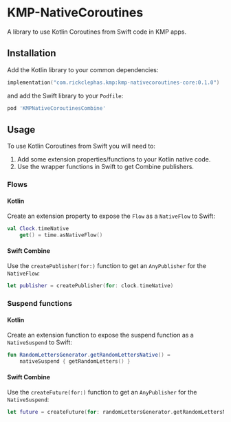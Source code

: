 # KMP-NativeCoroutines

A library to use Kotlin Coroutines from Swift code in KMP apps.

## Installation

Add the Kotlin library to your common dependencies:
```kotlin
implementation("com.rickclephas.kmp:kmp-nativecoroutines-core:0.1.0")
```

and add the Swift library to your `Podfile`:
```ruby
pod 'KMPNativeCoroutinesCombine'
```

## Usage

To use Kotlin Coroutines from Swift you will need to:
1. Add some extension properties/functions to your Kotlin native code.
2. Use the wrapper functions in Swift to get Combine publishers.

### Flows

#### Kotlin

Create an extension property to expose the `Flow` as a `NativeFlow` to Swift:

```kotlin
val Clock.timeNative
    get() = time.asNativeFlow()
```

#### Swift Combine

Use the `createPublisher(for:)` function to get an `AnyPublisher` for the `NativeFlow`:

```swift
let publisher = createPublisher(for: clock.timeNative)
```

### Suspend functions

#### Kotlin

Create an extension function to expose the suspend function as a `NativeSuspend` to Swift:

```kotlin
fun RandomLettersGenerator.getRandomLettersNative() =
    nativeSuspend { getRandomLetters() }
```

#### Swift Combine

Use the `createFuture(for:)` function to get an `AnyPublisher` for the `NativeSuspend`:

```swift
let future = createFuture(for: randomLettersGenerator.getRandomLettersNative())
```
